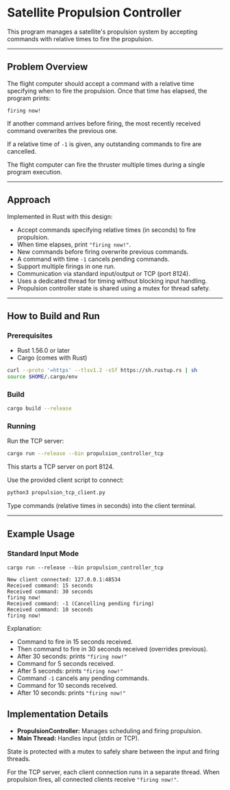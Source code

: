 # Satellite Propulsion Controller

This program manages a satellite's propulsion system by accepting commands with relative times to fire the propulsion.

---

## Problem Overview

The flight computer should accept a command with a relative time specifying when to fire the propulsion. Once that time has elapsed, the program prints:

```
firing now!
```

If another command arrives before firing, the most recently received command overwrites the previous one.

If a relative time of `-1` is given, any outstanding commands to fire are cancelled.

The flight computer can fire the thruster multiple times during a single program execution.

---

## Approach

Implemented in Rust with this design:

- Accept commands specifying relative times (in seconds) to fire propulsion.
- When time elapses, print `"firing now!"`.
- New commands before firing overwrite previous commands.
- A command with time `-1` cancels pending commands.
- Support multiple firings in one run.
- Communication via standard input/output or TCP (port 8124).
- Uses a dedicated thread for timing without blocking input handling.
- Propulsion controller state is shared using a mutex for thread safety.

---

## How to Build and Run

### Prerequisites

- Rust 1.56.0 or later
- Cargo (comes with Rust)

```bash
curl --proto '=https' --tlsv1.2 -sSf https://sh.rustup.rs | sh
source $HOME/.cargo/env
```

### Build

```bash
cargo build --release
```

### Running



Run the TCP server:

```bash
cargo run --release --bin propulsion_controller_tcp
```

This starts a TCP server on port 8124.

Use the provided client script to connect:

```bash
python3 propulsion_tcp_client.py
```

Type commands (relative times in seconds) into the client terminal.

---

## Example Usage

### Standard Input Mode

```
cargo run --release --bin propulsion_controller_tcp

New client connected: 127.0.0.1:48534
Received command: 15 seconds
Received command: 30 seconds
firing now!
Received command: -1 (Cancelling pending firing)
Received command: 10 seconds
firing now!
```

Explanation:

- Command to fire in 15 seconds received.
- Then command to fire in 30 seconds received (overrides previous).
- After 30 seconds: prints `"firing now!"`
- Command for 5 seconds received.
- After 5 seconds: prints `"firing now!"`
- Command `-1` cancels any pending commands.
- Command for 10 seconds received.
- After 10 seconds: prints `"firing now!"`


## Implementation Details

- **PropulsionController:** Manages scheduling and firing propulsion.
- **Main Thread:** Handles input (stdin or TCP).

State is protected with a mutex to safely share between the input and firing threads.

For the TCP server, each client connection runs in a separate thread. When propulsion fires, all connected clients receive `"firing now!"`.
